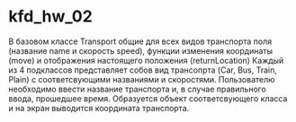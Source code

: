 # kfd_hw_02
В базовом классе Transport общие для всех видов транспорта поля (название name и скорость speed), функции изменения координаты (move)
и отображения настоящего положения (returnLocation)
Каждый из 4 подклассов представляет собов вид трансопрта (Car, Bus, Train, Plain) с соответсвующими названиями и скоростями.
Пользователю необходимо ввести название транспорта и, в случае правильного ввода, прошедшее время. 
Образуется объект соответсвующего класса и на экран выводится координата транспорта.
